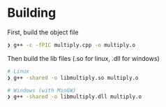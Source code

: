 # Building

First, build the object file

```bash
❯ g++ -c -fPIC multiply.cpp -o multiply.o
```

Then build the lib files (.so for linux, .dll for windows)

```bash
# Linux
❯ g++ -shared -o libmultiply.so multiply.o

# Windows (with MinGW)
❯ g++ -shared -o libmultiply.dll multiply.o
```
